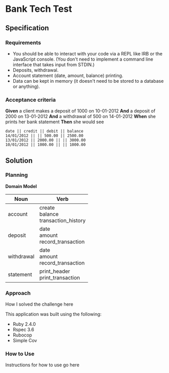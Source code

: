 # Bank Tech Test

## Specification

### Requirements

* You should be able to interact with your code via a REPL like IRB or the JavaScript console.  (You don't need to implement a command line interface that takes input from STDIN.)
* Deposits, withdrawal.
* Account statement (date, amount, balance) printing.
* Data can be kept in memory (it doesn't need to be stored to a database or anything).

### Acceptance criteria

**Given** a client makes a deposit of 1000 on 10-01-2012
**And** a deposit of 2000 on 13-01-2012
**And** a withdrawal of 500 on 14-01-2012
**When** she prints her bank statement
**Then** she would see

```
date || credit || debit || balance
14/01/2012 || || 500.00 || 2500.00
13/01/2012 || 2000.00 || || 3000.00
10/01/2012 || 1000.00 || || 1000.00
```

## Solution

### Planning

**Domain Model**

|Noun | Verb |
|--------|--------|
| account | create <br> balance <br> transaction_history <br> |
| deposit | date <br> amount <br> record_transaction |
| withdrawal | date <br> amount <br> record_transaction|
| statement | print_header <br> print_transaction |


### Approach

How I solved the challenge here

This application was built using the following:
* Ruby 2.4.0
* Rspec 3.6
* Rubocop
* Simple Cov

### How to Use

Instructions for how to use go here
